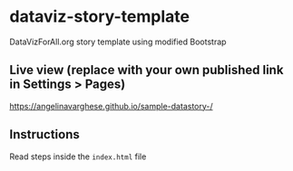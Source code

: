 # dataviz-story-template
DataVizForAll.org story template using modified Bootstrap

## Live view (replace with your own published link in Settings > Pages)
https://angelinavarghese.github.io/sample-datastory-/

## Instructions
Read steps inside the `index.html` file
